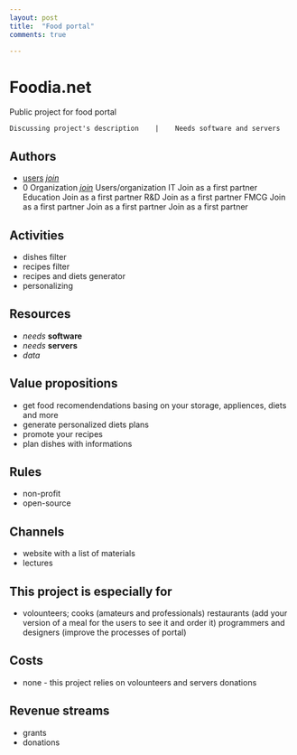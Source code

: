 ```yaml
---
layout: post
title:  "Food portal"
comments: true

---
```


# Foodia.net 
Public project for food portal

    Discussing project's description    |    Needs software and servers

## Authors
* [users](ja_i_reszta) [*join*]()
* 0 Organization [*join*]()
Users/organization 
IT Join as a first partner
Education Join as a first partner
R&D Join as a first partner
FMCG Join as a first partner
Join as a first partner
Join as a first partner



## Activities  
* dishes filter
* recipes filter
* recipes and diets generator
* personalizing

## Resources
* *needs* **software** 
* *needs* **servers** 
* *data*

## Value propositions
* get food recomendendations basing on your storage, appliences, diets and more
* generate personalized diets plans
* promote your recipes
* plan dishes with informations

## Rules
* non-profit
* open-source


## Channels
* website with a list of materials 
* lectures 


## This project is especially for
* volounteers;
cooks (amateurs and professionals)
restaurants (add your version of a meal for the users to see it and order it)
programmers and designers (improve the processes of portal)

## Costs
* none - this project relies on volounteers and servers donations

## Revenue streams
* grants
* donations 

